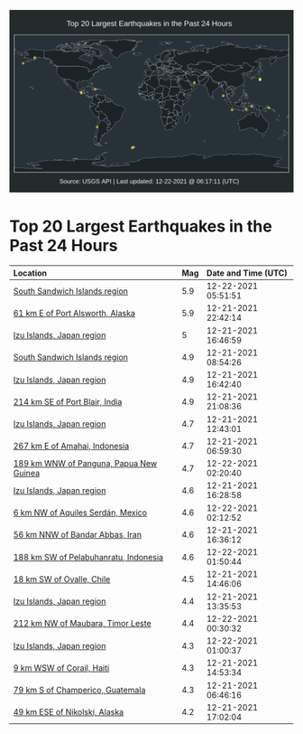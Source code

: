 ![Map](./map.png)

# Top 20 Largest Earthquakes in the Past 24 Hours

| Location | Mag | Date and Time (UTC) |
|:---|:---|:---|
| [South Sandwich Islands region](https://earthquake.usgs.gov/earthquakes/eventpage/us6000geea) | 5.9 | 12-22-2021 05:51:51 |
| [61 km E of Port Alsworth, Alaska](https://earthquake.usgs.gov/earthquakes/eventpage/ak021gbh4rso) | 5.9 | 12-21-2021 22:42:14 |
| [Izu Islands, Japan region](https://earthquake.usgs.gov/earthquakes/eventpage/us6000ge6n) | 5 | 12-21-2021 16:46:59 |
| [South Sandwich Islands region](https://earthquake.usgs.gov/earthquakes/eventpage/us6000ge4s) | 4.9 | 12-21-2021 08:54:26 |
| [Izu Islands, Japan region](https://earthquake.usgs.gov/earthquakes/eventpage/us6000ge6k) | 4.9 | 12-21-2021 16:42:40 |
| [214 km SE of Port Blair, India](https://earthquake.usgs.gov/earthquakes/eventpage/us6000ge9v) | 4.9 | 12-21-2021 21:08:36 |
| [Izu Islands, Japan region](https://earthquake.usgs.gov/earthquakes/eventpage/us6000ge5f) | 4.7 | 12-21-2021 12:43:01 |
| [267 km E of Amahai, Indonesia](https://earthquake.usgs.gov/earthquakes/eventpage/us6000ge3x) | 4.7 | 12-21-2021 06:59:30 |
| [189 km WNW of Panguna, Papua New Guinea](https://earthquake.usgs.gov/earthquakes/eventpage/us6000gedb) | 4.7 | 12-22-2021 02:20:40 |
| [Izu Islands, Japan region](https://earthquake.usgs.gov/earthquakes/eventpage/us6000ge6g) | 4.6 | 12-21-2021 16:28:58 |
| [6 km NW of Aquiles Serdán, Mexico](https://earthquake.usgs.gov/earthquakes/eventpage/us6000ged2) | 4.6 | 12-22-2021 02:12:52 |
| [56 km NNW of Bandar Abbas, Iran](https://earthquake.usgs.gov/earthquakes/eventpage/us6000ge6h) | 4.6 | 12-21-2021 16:36:12 |
| [188 km SW of Pelabuhanratu, Indonesia](https://earthquake.usgs.gov/earthquakes/eventpage/us6000gecy) | 4.6 | 12-22-2021 01:50:44 |
| [18 km SW of Ovalle, Chile](https://earthquake.usgs.gov/earthquakes/eventpage/us6000ge5v) | 4.5 | 12-21-2021 14:46:06 |
| [Izu Islands, Japan region](https://earthquake.usgs.gov/earthquakes/eventpage/us6000ge5l) | 4.4 | 12-21-2021 13:35:53 |
| [212 km NW of Maubara, Timor Leste](https://earthquake.usgs.gov/earthquakes/eventpage/us6000gec0) | 4.4 | 12-22-2021 00:30:32 |
| [Izu Islands, Japan region](https://earthquake.usgs.gov/earthquakes/eventpage/us6000gect) | 4.3 | 12-22-2021 01:00:37 |
| [9 km WSW of Corail, Haiti](https://earthquake.usgs.gov/earthquakes/eventpage/us6000ge5x) | 4.3 | 12-21-2021 14:53:34 |
| [79 km S of Champerico, Guatemala](https://earthquake.usgs.gov/earthquakes/eventpage/us6000ge3t) | 4.3 | 12-21-2021 06:46:16 |
| [49 km ESE of Nikolski, Alaska](https://earthquake.usgs.gov/earthquakes/eventpage/us6000ge8g) | 4.2 | 12-21-2021 17:02:04 |
